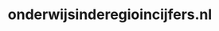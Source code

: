 ---
layout: post
title:  "onderwijsinderegioincijfers.nl"
internal_url:  "/data/onderwijsinderegioincijfers.nl.html"
categories: dutchgov
---
